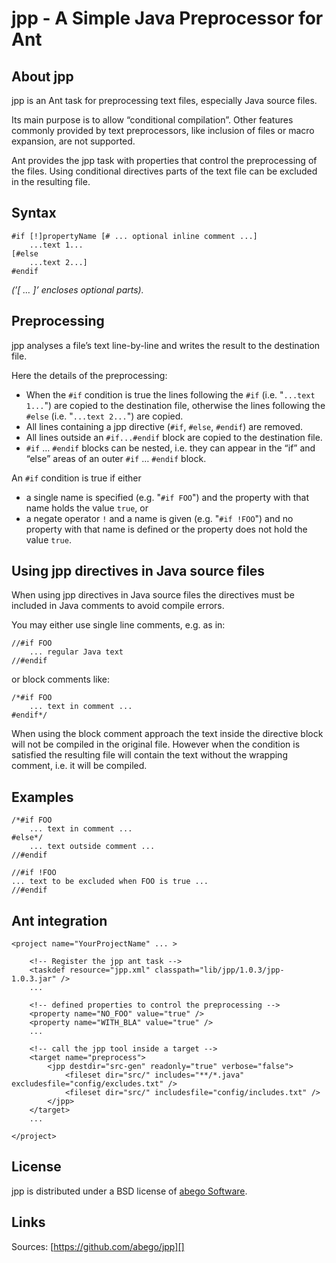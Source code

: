 jpp - A Simple Java Preprocessor for Ant
========================================

About jpp
---------

jpp is an Ant task for preprocessing text files, especially Java source
files.

Its main purpose is to allow “conditional compilation”. Other features
commonly provided by text preprocessors, like inclusion of files or
macro expansion, are not supported.

Ant provides the jpp task with properties that control the preprocessing
of the files. Using conditional directives parts of the text file can be
excluded in the resulting file.

Syntax
------

    #if [!]propertyName [# ... optional inline comment ...]
        ...text 1...
    [#else
        ...text 2...]
    #endif

*(’[ … ]’ encloses optional parts).*

Preprocessing
-------------

jpp analyses a file’s text line-by-line and writes the result to the
destination file.

Here the details of the preprocessing:

-   When the `#if` condition is true the lines following the `#if` (i.e.
    "`...text 1...`") are copied to the destination file, otherwise the
    lines following the `#else` (i.e. "`...text 2...`") are copied.
-   All lines containing a jpp directive (`#if`, `#else`, `#endif`) are
    removed.
-   All lines outside an `#if...#endif` block are copied to the
    destination file.
-   `#if` … `#endif` blocks can be nested, i.e. they can appear in the
    “if” and “else” areas of an outer `#if` … `#endif` block.

An `#if` condition is true if either

-   a single name is specified (e.g. "`#if FOO`") and the property with
    that name holds the value `true`, or
-   a negate operator `!` and a name is given (e.g. "`#if !FOO`") 
    and no property with that name is  defined or the property 
    does not hold the value `true`.

Using jpp directives in Java source files
-----------------------------------------

When using jpp directives in Java source files the directives must be
included in Java comments to avoid compile errors.

You may either use single line comments, e.g. as in:

    //#if FOO
        ... regular Java text
    //#endif

or block comments like:

    /*#if FOO
        ... text in comment ...
    #endif*/

When using the block comment approach the text inside the directive
block will not be compiled in the original file. However when the
condition is satisfied the resulting file will contain the text without
the wrapping comment, i.e. it will be compiled.

Examples
--------

    /*#if FOO
        ... text in comment ...
    #else*/
        ... text outside comment ...
    //#endif

    //#if !FOO
    ... text to be excluded when FOO is true ...
    //#endif

Ant integration
---------------

    <project name="YourProjectName" ... >

        <!-- Register the jpp ant task -->
        <taskdef resource="jpp.xml" classpath="lib/jpp/1.0.3/jpp-1.0.3.jar" />
        ...
        
        <!-- defined properties to control the preprocessing -->
        <property name="NO_FOO" value="true" />
        <property name="WITH_BLA" value="true" />
        ...
        
        <!-- call the jpp tool inside a target -->
        <target name="preprocess">
            <jpp destdir="src-gen" readonly="true" verbose="false">
                <fileset dir="src/" includes="**/*.java" excludesfile="config/excludes.txt" />
                <fileset dir="src/" includesfile="config/includes.txt" />
            </jpp>
        </target>
        ...
            
    </project>

License
-------

jpp is distributed under a BSD license of [abego Software][].

Links
-----

Sources: [https://github.com/abego/jpp][]

  [abego Software]: http://www.abego-software.de/index.html
  [https://github.com/abego/jpp]: https://github.com/abego/jpp
